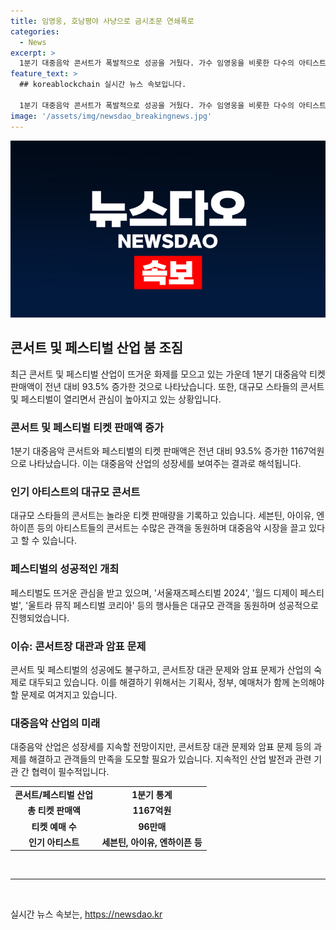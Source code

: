 ```yaml
---
title: 임영웅, 호남평야 사냥으로 금시초문 연쇄폭로
categories:
  - News
excerpt: >
  1분기 대중음악 콘서트가 폭발적으로 성공을 거뒀다. 가수 임영웅을 비롯한 다수의 아티스트들이 티켓 예매량과 판매액에서 기록적인 성과를 올렸다. 뮤지컬을 제치고 대중음악이 티켓 판매액 기준으로 꼭그락 나란히 랭크되었으며, 다가오는 2분기의 콘서트와 페스티벌도 큰 기대를 모으고 있다. 그러나 공연시설의 한계와 암표 문제가 여전히 숙제로 남아있는 상황이다.
feature_text: >
  ## koreablockchain 실시간 뉴스 속보입니다.

  1분기 대중음악 콘서트가 폭발적으로 성공을 거뒀다. 가수 임영웅을 비롯한 다수의 아티스트들이 티켓 예매량과 판매액에서 기록적인 성과를 올렸다. 뮤지컬을 제치고 대중음악이 티켓 판매액 기준으로 꼭그락 나란히 랭크되었으며, 다가오는 2분기의 콘서트와 페스티벌도 큰 기대를 모으고 있다. 그러나 공연시설의 한계와 암표 문제가 여전히 숙제로 남아있는 상황이다.
image: '/assets/img/newsdao_breakingnews.jpg'
---
```


<p><img src="/assets/img/newsdao_breakingnews.jpg" alt="koreablockchain 속보" /></p>

<h2 data-ke-size="size26">콘서트 및 페스티벌 산업 붐 조짐</h2>

<p data-ke-size="size16">최근 콘서트 및 페스티벌 산업이 뜨거운 화제를 모으고 있는 가운데 1분기 대중음악 티켓 판매액이 전년 대비 93.5% 증가한 것으로 나타났습니다. 또한, 대규모 스타들의 콘서트 및 페스티벌이 열리면서 관심이 높아지고 있는 상황입니다.</p>

<h3 data-ke-size="size22">콘서트 및 페스티벌 티켓 판매액 증가</h3>

<p data-ke-size="size16">1분기 대중음악 콘서트와 페스티벌의 티켓 판매액은 전년 대비 93.5% 증가한 1167억원으로 나타났습니다. 이는 대중음악 산업의 성장세를 보여주는 결과로 해석됩니다.</p>

<h3 data-ke-size="size22">인기 아티스트의 대규모 콘서트</h3>

<p data-ke-size="size16">대규모 스타들의 콘서트는 놀라운 티켓 판매량을 기록하고 있습니다. 세븐틴, 아이유, 엔하이픈 등의 아티스트들의 콘서트는 수많은 관객을 동원하며 대중음악 시장을 끌고 있다고 할 수 있습니다.</p>

<h3 data-ke-size="size22">페스티벌의 성공적인 개최</h3>

<p data-ke-size="size16">페스티벌도 뜨거운 관심을 받고 있으며, '서울재즈페스티벌 2024', '월드 디제이 페스티벌', '울트라 뮤직 페스티벌 코리아' 등의 행사들은 대규모 관객을 동원하며 성공적으로 진행되었습니다.</p>

<h3 data-ke-size="size22">이슈: 콘서트장 대관과 암표 문제</h3>

<p data-ke-size="size16">콘서트 및 페스티벌의 성공에도 불구하고, 콘서트장 대관 문제와 암표 문제가 산업의 숙제로 대두되고 있습니다. 이를 해결하기 위해서는 기획사, 정부, 예매처가 함께 논의해야 할 문제로 여겨지고 있습니다.</p>

<h3 data-ke-size="size22">대중음악 산업의 미래</h3>

<p data-ke-size="size16">대중음악 산업은 성장세를 지속할 전망이지만, 콘서트장 대관 문제와 암표 문제 등의 과제를 해결하고 관객들의 만족을 도모할 필요가 있습니다. 지속적인 산업 발전과 관련 기관 간 협력이 필수적입니다.</p>

<table>
    <tbody>
        <tr>
            <td style="text-align: center; height: 17px;"><b>콘서트/페스티벌 산업</b></td>
            <td style="text-align: center; height: 17px;"><b>1분기 통계</b></td>
        </tr>
        <tr>
            <td style="text-align: center; height: 17px;"><b>총 티켓 판매액</b></td>
            <td style="text-align: center; height: 17px;"><b>1167억원</b></td>
        </tr>
        <tr>
            <td style="text-align: center; height: 17px;"><b>티켓 예매 수</b></td>
            <td style="text-align: center; height: 17px;"><b>96만매</b></td>
        </tr>
        <tr>
            <td style="text-align: center; height: 17px;"><b>인기 아티스트</b></td>
            <td style="text-align: center; height: 17px;"><b>세븐틴, 아이유, 엔하이픈 등</b></td>
        </tr>
    </tbody>
</table>

<p data-ke-size="size16">&nbsp;</p>

<hr>

<p data-ke-size="size16">&nbsp;</p>
실시간 뉴스 속보는, <a href="https://newsdao.kr" rel="dofollow">https://newsdao.kr</a>



